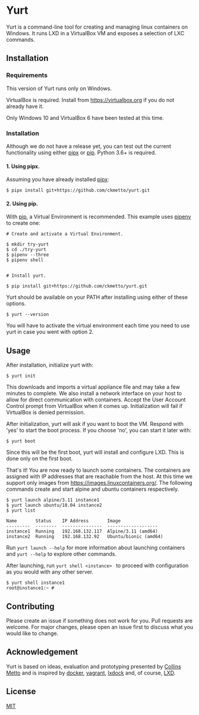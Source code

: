 # Yurt

Yurt is a command-line tool for creating and managing linux containers on Windows.
It runs LXD in a VirtualBox VM and exposes a selection of LXC commands.


## Installation
### Requirements
This version of Yurt runs only on Windows.

VirtualBox is required. Install from https://virtualbox.org if you do not already have it.

Only Windows 10 and VirtualBox 6 have been tested at this time.

### Installation

Although we do not have a release yet, you can test out the current functionality using either [pipx](https://pipxproject.github.io/pipx/installation/) or [pip](https://pip.pypa.io/en/stable/). Python 3.6+ is required.

#### 1. Using pipx.

Assuming you have already installed [pipx](https://pipxproject.github.io/pipx/installation/):
```
$ pipx install git+https://github.com/ckmetto/yurt.git
```

#### 2. Using pip.
With [pip](https://pip.pypa.io/en/stable/), a Virtual Environment is recommended. This example uses [pipenv](https://pypi.org/project/pipenv/) to create one:


```
# Create and activate a Virtual Environment.

$ mkdir try-yurt
$ cd ./try-yurt
$ pipenv --three
$ pipenv shell


# Install yurt.

$ pip install git+https://github.com/ckmetto/yurt.git
```

Yurt should be available on your PATH after installing using either of these options.
```
$ yurt --version
```
You will have to activate the virtual environment each time you need to use yurt in case you went with option 2.



## Usage
After installation, initialize yurt with:

```
$ yurt init
```
This downloads and imports a virtual appliance file and may take a few minutes to complete.
We also install a network interface on your host to allow for direct communication with containers. Accept the User Account Control prompt from VirtualBox when it comes up. Initialization will fail if VirtualBox is denied permission.


After initialization, yurt will ask if you want to boot the VM. Respond with 'yes' to start the boot process.
If you choose 'no', you can start it later with:

```
$ yurt boot
```

Since this will be the first boot, yurt will install and configure LXD. This is done only on the first boot.

That's it! You are now ready to launch some containers. The containers are assigned with IP addresses that are reachable from the host. At this time we support only images from https://images.linuxcontainers.org/. The following commands create and start alpine and ubuntu containers respectively. 

```
$ yurt launch alpine/3.11 instance1
$ yurt launch ubuntu/18.04 instance2
$ yurt list

Name       Status    IP Address       Image
---------  --------  ---------------  -------------------
instance1  Running   192.168.132.117  Alpine/3.11 (amd64)
instance2  Running   192.168.132.92   Ubuntu/bionic (amd64)

```

Run `yurt launch --help` for more information about launching containers and `yurt --help` to explore other commands.

After launching, run `yurt shell <instance> ` to proceed with configuration as you would with any other server.

```
$ yurt shell instance1
root@instance1:~ #
```


## Contributing

Please create an issue if something does not work for you. Pull requests are welcome. For major changes, please open an issue first to discuss what you would like to change.

## Acknowledgement
Yurt is based on ideas, evaluation and prototyping presented by [Collins Metto](http://arks.princeton.edu/ark:/88435/dsp01v692t925s) and is inspired by [docker](https://www.docker.com/), [vagrant](https://www.vagrantup.com/), [lxdock](https://github.com/lxdock/lxdock) and, of course, [LXD](https://linuxcontainers.org/lxd/introduction/).

## License
[MIT](https://choosealicense.com/licenses/mit/)
